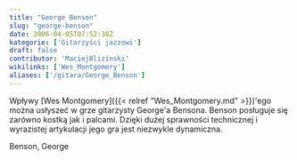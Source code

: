 ```yaml
---
title: "George Benson"
slug: "george-benson"
date: 2006-04-05T07:52:38Z
kategorie: ['Gitarzyści jazzowi']
draft: false
contributor: 'MaciejBlizinski'
wikilinks: ['Wes_Montgomery']
aliases: ['/gitara/George_Benson']
---
```

Wpływy [Wes Montgomery]({{< relref "Wes_Montgomery.md" >}})'ego można usłyszeć w
grze gitarzysty George'a Bensona. Benson posługuje się zarówno kostką
jak i palcami. Dzięki dużej sprawności technicznej i wyrazistej
artykulacji jego gra jest niezwykle dynamiczna.

Benson, George<!-- link nie odnosił się do niczego: 'George Benson' (PosixPath('George_Benson.md')) links to 'kategoria:gitarzyści_jazzowi' (PosixPath('/invalid/path')) and that does not exist -->
